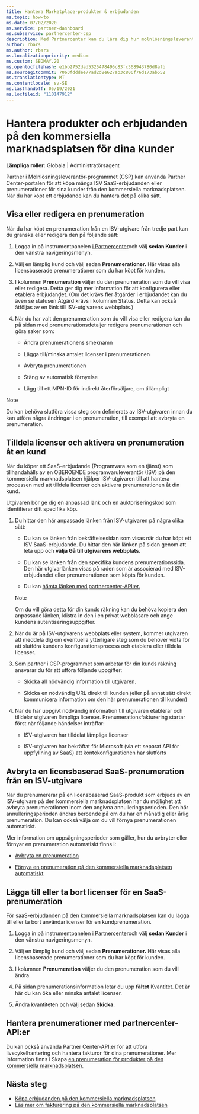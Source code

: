 ```yaml
---
title: Hantera Marketplace-produkter & erbjudanden
ms.topic: how-to
ms.date: 07/02/2020
ms.service: partner-dashboard
ms.subservice: partnercenter-csp
description: Med Partnercenter kan du lära dig hur molnlösningsleverantörer kan hantera ISV-erbjudanden från tredje part som köpts för kunder från den kommersiella marknadsplatsen.
author: rbars
ms.author: rbars
ms.localizationpriority: medium
ms.custom: SEOMAY.20
ms.openlocfilehash: e1bb2752dad5325478496c83fc368943780d8afb
ms.sourcegitcommit: 7063fdddee77ad2d8e627ab3c806f76d173ab652
ms.translationtype: MT
ms.contentlocale: sv-SE
ms.lasthandoff: 05/19/2021
ms.locfileid: "110147912"
---
```

# <a name="manage-commercial-marketplace-products-and-offers-for-your-customers"></a>Hantera produkter och erbjudanden på den kommersiella marknadsplatsen för dina kunder


**Lämpliga roller:** Globala | Administratörsagent

Partner i Molnlösningsleverantör-programmet (CSP) kan använda Partner Center-portalen för att köpa många ISV SaaS-erbjudanden eller prenumerationer för sina kunder från den kommersiella marknadsplatsen. När du har köpt ett erbjudande kan du hantera det på olika sätt.

## <a name="view-or-edit-a-subscription"></a>Visa eller redigera en prenumeration

När du har köpt en prenumeration från en ISV-utgivare från tredje part kan du granska eller redigera den på följande sätt:

1. Logga in på instrumentpanelen [i Partnercenter](https://partner.microsoft.com/dashboard)och välj **sedan Kunder** i den vänstra navigeringsmenyn.

2. Välj en lämplig kund och välj sedan **Prenumerationer.** Här visas alla licensbaserade prenumerationer som du har köpt för kunden.

3. I kolumnen **Prenumeration** väljer du den prenumeration som du vill visa eller redigera. Detta ger dig mer information för att konfigurera eller etablera erbjudandet. (Om det krävs fler åtgärder i erbjudandet kan du även se statusen Åtgärd krävs i kolumnen Status. Detta kan också åtföljas av en länk till ISV-utgivarens webbplats.)

4. När du har valt den prenumeration som du vill visa eller redigera kan du på sidan med prenumerationsdetaljer redigera prenumerationen och göra saker som:

    - Ändra prenumerationens smeknamn

    - Lägga till/minska antalet licenser i prenumerationen

    - Avbryta prenumerationen

    - Stäng av automatisk förnyelse

    - Lägg till ett MPN-ID för indirekt återförsäljare, om tillämpligt

> [!NOTE]
> Du kan behöva slutföra vissa steg som definierats av ISV-utgivaren innan du kan utföra några ändringar i en prenumeration, till exempel att avbryta en prenumeration.

## <a name="assign-licenses-and-activate-a-subscription-on-behalf-of-a-customer"></a>Tilldela licenser och aktivera en prenumeration åt en kund

När du köper ett SaaS-erbjudande (Programvara som en tjänst) som tillhandahålls av en OBEROENDE programvaruleverantör (ISV) på den kommersiella marknadsplatsen hjälper ISV-utgivaren till att hantera processen med att tilldela licenser och aktivera prenumerationen åt din kund.

Utgivaren bör ge dig en anpassad länk och en auktoriseringskod som identifierar ditt specifika köp.

1. Du hittar den här anpassade länken från ISV-utgivaren på några olika sätt:

   - Du kan se länken från bekräftelsesidan som visas när du har köpt ett ISV SaaS-erbjudande. Du hittar den här länken på sidan genom att leta upp och **välja Gå till utgivarens webbplats.**

   - Du kan se länken från den specifika kundens prenumerationssida. Den här utgivarlänken visas på raden som är associerad med ISV-erbjudandet eller prenumerationen som köpts för kunden.

   - Du kan [hämta länken med partnercenter-API:er.](/partner-center/develop/get-activation-link-by-order-line-item)

   > [!NOTE]
   > Om du vill göra detta för din kunds räkning kan du behöva kopiera den anpassade länken, klistra in den i en privat webbläsare och ange kundens autentiseringsuppgifter.

2. När du är på ISV-utgivarens webbplats eller system, kommer utgivaren att meddela dig om eventuella ytterligare steg som du behöver vidta för att slutföra kundens konfigurationsprocess och etablera eller tilldela licenser.

3. Som partner i CSP-programmet som arbetar för din kunds räkning ansvarar du för att utföra följande uppgifter:

    - Skicka all nödvändig information till utgivaren.

    - Skicka en nödvändig URL direkt till kunden (eller på annat sätt direkt kommunicera information om den här prenumerationen till kunden)

4. När du har uppgivt nödvändig information till utgivaren etablerar och tilldelar utgivaren lämpliga licenser. Prenumerationsfakturering startar först när följande händelser inträffar:

    - ISV-utgivaren har tilldelat lämpliga licenser

    - ISV-utgivaren har bekräftat för Microsoft (via ett separat API för uppfyllning av SaaS) att kontokonfigurationen har slutförts

## <a name="cancel-a-license-based-saas-subscription-from-an-isv-publisher"></a>Avbryta en licensbaserad SaaS-prenumeration från en ISV-utgivare

När du prenumererar på en licensbaserad SaaS-produkt som erbjuds av en ISV-utgivare på den kommersiella marknadsplatsen har du möjlighet att avbryta prenumerationen inom den angivna annulleringsperioden. Den här annulleringsperioden ändras beroende på om du har en månatlig eller årlig prenumeration. Du kan också välja om du vill förnya prenumerationen automatiskt.

Mer information om uppsägningsperioder som gäller, hur du avbryter eller förnyar en prenumeration automatiskt finns i:

- [Avbryta en prenumeration](create-a-new-subscription.md#cancel-a-subscription)

- [Förnya en prenumeration på den kommersiella marknadsplatsen automatiskt](create-a-new-subscription.md#choose-whether-to-automatically-renew-a-commercial-marketplace-subscription)

## <a name="add-or-remove-licenses-for-a-saas-subscription"></a>Lägga till eller ta bort licenser för en SaaS-prenumeration

För saaS-erbjudanden på den kommersiella marknadsplatsen kan du lägga till eller ta bort användarlicenser för en kundprenumeration.

1. Logga in på instrumentpanelen [i Partnercenter](https://partner.microsoft.com/dashboard)och välj **sedan Kunder** i den vänstra navigeringsmenyn.

2. Välj en lämplig kund och välj sedan **Prenumerationer.** Här visas alla licensbaserade prenumerationer som du har köpt för kunden.

3. I kolumnen **Prenumeration** väljer du den prenumeration som du vill ändra.

4. På sidan prenumerationsinformation letar du upp **fältet** Kvantitet. Det är här du kan öka eller minska antalet licenser.

5. Ändra kvantiteten och välj sedan **Skicka**.

## <a name="manage-subscriptions-using-partner-center-apis"></a>Hantera prenumerationer med partnercenter-API:er

Du kan också använda Partner Center-API:er för att utföra livscykelhantering och hantera fakturor för dina prenumerationer. Mer information finns i Skapa [en prenumeration för produkter på den kommersiella marknadsplatsen.](/partner-center/develop/create-subscription-azure-marketplace-products)

## <a name="next-steps"></a>Nästa steg

- [Köpa erbjudanden på den kommersiella marknadsplatsen](csp-commercial-marketplace-purchase.md)
- [Läs mer om fakturering på den kommersiella marknadsplatsen](csp-commercial-marketplace-billing.md)